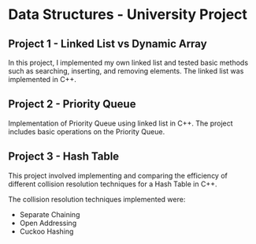 # Data Structures - University Project

## Project 1 - Linked List vs Dynamic Array

In this project, I implemented my own linked list and tested basic methods such as searching, inserting, and removing elements. 
The linked list was implemented in C++.

## Project 2 - Priority Queue

Implementation of Priority Queue using linked list in C++. The project includes basic operations on the Priority Queue.

## Project 3 - Hash Table

This project involved implementing and comparing the efficiency of different collision resolution techniques for a Hash Table in C++.

The collision resolution techniques implemented were:
* Separate Chaining
* Open Addressing
* Cuckoo Hashing
